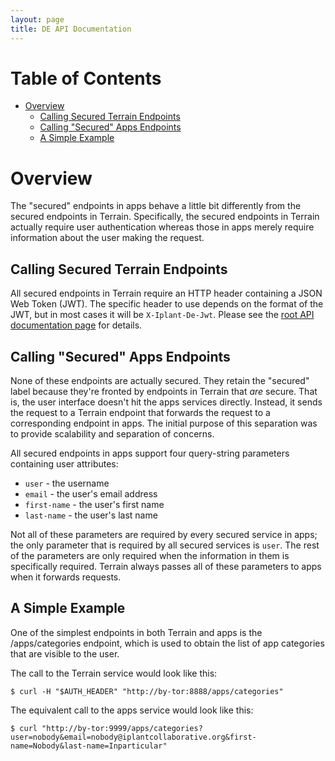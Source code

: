 ```yaml
---
layout: page
title: DE API Documentation
---
```


# Table of Contents

* [Overview](#overview)
    * [Calling Secured Terrain Endpoints](#calling-secured-terrain-endpoints)
    * [Calling "Secured" Apps Endpoints](#calling-secured-apps-endpoints)
    * [A Simple Example](#a-simple-example)

# Overview

The "secured" endpoints in apps behave a little bit differently from the secured endpoints in Terrain. Specifically, the secured endpoints in Terrain actually require user authentication whereas those in apps merely require information about the user making the request.

## Calling Secured Terrain Endpoints

All secured endpoints in Terrain require an HTTP header containing a JSON Web Token (JWT). The specific header to use depends on the format of the JWT, but in most cases it will be `X-Iplant-De-Jwt`. Please see the [root API documentation page](../index.html) for details.

## Calling "Secured" Apps Endpoints

None of these endpoints are actually secured. They retain the "secured" label because they're fronted by endpoints in Terrain that _are_ secure. That is, the user interface doesn't hit the apps services directly. Instead, it sends the request to a Terrain endpoint that forwards the request to a corresponding endpoint in apps. The initial purpose of this separation was to provide scalability and separation of concerns.

All secured endpoints in apps support four query-string parameters containing user attributes:

* `user` - the username
* `email` - the user's email address
* `first-name` - the user's first name
* `last-name` - the user's last name

Not all of these parameters are required by every secured service in apps; the only parameter that is required by all secured services is `user`. The rest of the parameters are only required when the information in them is specifically required. Terrain always passes all of these parameters to apps when it forwards requests.

## A Simple Example

One of the simplest endpoints in both Terrain and apps is the /apps/categories endpoint, which is used to obtain the list of app categories that are visible to the user.

The call to the Terrain service would look like this:

```
$ curl -H "$AUTH_HEADER" "http://by-tor:8888/apps/categories"
```

The equivalent call to the apps service would look like this:

```
$ curl "http://by-tor:9999/apps/categories?user=nobody&email=nobody@iplantcollaborative.org&first-name=Nobody&last-name=Inparticular"
```
